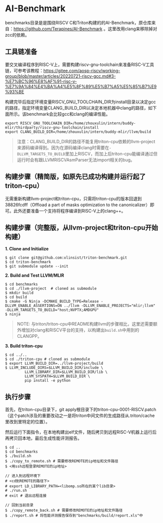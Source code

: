 # AI-Benchmark

benchmarks目录是是围绕RISCV C和Triton构建的的AI-Benchmark，原仓库来自：https://github.com/Terapines/AI-Benchmark 。这里改用clang来移除掉对zcc的依赖。

## 工具链准备

要交叉编译程序到RISC-V上，需要构建riscv-gnu-toolchain来准备RISC-V工具链，可参考该教程：https://gitee.com/aosp-riscv/working-group/blob/master/articles/20220721-riscv-gcc.md#3-%E7%BC%96%E8%AF%91-risc-v-%E7%9A%84%E4%BA%A4%E5%8F%89%E5%B7%A5%E5%85%B7%E9%93%BE

构建完毕后指定环境变量RISCV_GNU_TOOLCHAIN_DIR为install目录以决定gcc的路径，指定环境变量CLANG_BUILD_DIR以决定本地机器中clang的路径，如下面所示。该benchmark会比较gcc和clang的编译性能。
```
export RISCV_GNU_TOOLCHAIN_DIR=/home/zhouxulin/intern/buddy-mlir/thirdparty/riscv-gnu-toolchain/install
export CLANG_BUILD_DIR=/home/zhouxulin/intern/buddy-mlir/llvm/build
```
> 注意：CLANG_BUILD_DIR的路径不能复用triton-cpu依赖的llvm-project来源码编译得到。因为在源码编译clang时需要在`-DLLVM_TARGETS_TO_BUILD`里加上RISCV，而加上后triton-cpu能编译通过但运行时会有跟LLVMRISCVAsmParser无法import相关的bug。

## 构建步骤（精简版，如原先已成功构建并运行起了triton-cpu）

无需重新构建llvm-project和triton-cpu，只需将triton-cpu的版本回退到38826fcdff（Offload a part of masks optimization to the canonicalizer）即可。此外还要准备一个支持将程序编译到RISC-V上的clang++。

## 构建步骤（完整版，从llvm-project和triton-cpu开始构建）

**1. Clone and Initialize**
```
$ git clone git@github.com:xlinsist/triton-benchmark.git
$ cd triton-benchmark
$ git submodule update --init
```
**2. Build and Test LLVM/MLIR**
```
$ cd benchmarks
$ cd ./llvm-project  # cloned as submodule
$ mkdir build
$ cd build
$ cmake -G Ninja -DCMAKE_BUILD_TYPE=Release -DLLVM_ENABLE_ASSERTIONS=ON ../llvm -DLLVM_ENABLE_PROJECTS="mlir;llvm" -DLLVM_TARGETS_TO_BUILD="host;NVPTX;AMDGPU"
$ ninja
```
> NOTE: 与triton/triton-cpu中README构建llvm的步骤相比，这里还需要额外增加对clang和RISCV平台的支持，以构建出`build.sh`中用到的CLANGPP。

**3. Build triton-cpu**
```
$ cd ../..
$ cd ./triton-cpu # cloned as submodule
$ export LLVM_BUILD_DIR=../llvm-project/build
$ LLVM_INCLUDE_DIRS=$LLVM_BUILD_DIR/include \
         LLVM_LIBRARY_DIR=$LLVM_BUILD_DIR/lib \
         LLVM_SYSPATH=$LLVM_BUILD_DIR \
         pip install -e python
```

## 执行步骤
首先，在triton-cpu目录下，git apply根目录下的triton-cpu-0001-RISCV.patch（这个patch涉及的重要改动之一是将triton中间文件的生成路径从.triton/cache里改到里特定的位置）。

然后运行下面指令，在本地构建出elf文件，随后拷贝到远程RISC-V机器上运行后再拷贝回本地，最后生成性能评测报告。
```
$ cd ..
$ cd benchmarks
$ ./build.sh
$ ./copy_to_remote.sh # 需要修改REMOTE的ip地址和文件路径
$ <用ssh远程登录REMOTE的ip地址>

// 进入到远程环境下
# <cd到REMOTE的路径下>
# export LD_LIBRARY_PATH=<libomp.so所在的某个lib目录>
# ./run.sh
# exit # 退出远程连接

// 回到当前目录
$ ./copy_remote_back.sh # 需要修改REMOTE的ip地址和文件路径
$ ./report.sh # 将性能评测报告保存到"benchmarks/build/report.xls"中
```
